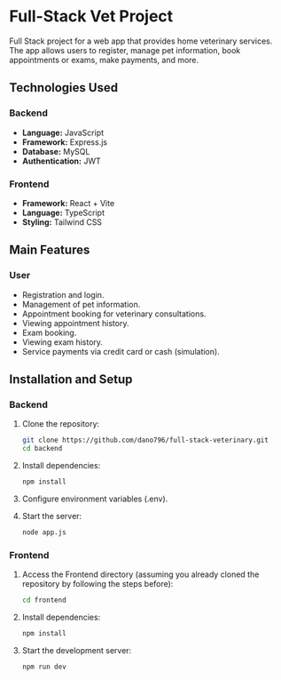 # Full-Stack Vet Project

Full Stack project for a web app that provides home veterinary services. The app allows users to register, manage pet information, book appointments or exams, make payments, and more.

## Technologies Used

### Backend

- **Language:** JavaScript
- **Framework:** Express.js
- **Database:** MySQL
- **Authentication:** JWT

### Frontend

- **Framework:** React + Vite
- **Language:** TypeScript
- **Styling:** Tailwind CSS

## Main Features

### User

- Registration and login.
- Management of pet information.
- Appointment booking for veterinary consultations.
- Viewing appointment history.
- Exam booking.
- Viewing exam history.
- Service payments via credit card or cash (simulation).

## Installation and Setup

### Backend

1. Clone the repository:
   ```sh
   git clone https://github.com/dano796/full-stack-veterinary.git
   cd backend
   ```
2. Install dependencies:
   ```sh
   npm install
   ```
3. Configure environment variables (.env).

4. Start the server:
   ```sh
   node app.js
   ```

### Frontend

1. Access the Frontend directory (assuming you already cloned the repository by following the steps before):
   ```sh
   cd frontend
   ```
2. Install dependencies:
   ```sh
   npm install
   ```
3. Start the development server:
   ```sh
   npm run dev
   ```
